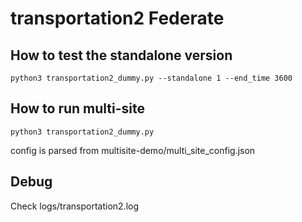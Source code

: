 # transportation2 Federate

## How to test the standalone version

```
python3 transportation2_dummy.py --standalone 1 --end_time 3600
```

## How to run multi-site

```
python3 transportation2_dummy.py
```

config is parsed from multisite-demo/multi_site_config.json

## Debug

Check logs/transportation2.log
